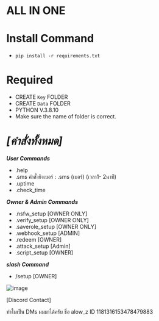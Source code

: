 # ALL IN ONE

# Install Command
- ```pip install -r requirements.txt```

# Required
- CREATE ```Key``` FOLDER
- CREATE ```Data``` FOLDER
- PYTHON V.3.8.10
- Make sure the name of folder is correct.

# **_[คำสั่งทั้งหมด]_**


**_User Commands_** 
- .help 
- .sms คำสั่งยิงเบอร์ : .sms (เบอร์) (เวลา1- 2นาที) 
- .uptime 
- .check_time 

**_Owner & Admin Commands_** 
- .nsfw_setup [OWNER ONLY] 
- .verify_setup [OWNER ONLY] 
- .saverole_setup [OWNER ONLY] 
- .webhook_setup [ADMIN] 
- .redeem [OWNER] 
- .attack_setup [Admin]
- .script_setup [OWNER]

**_slash Command_**
- /setup [OWNER]

![image](https://github.com/4levy/apzq/assets/100963276/4b5ed79a-ef1b-40da-b028-1a7baf43086e)

[Discord Contact]
 
ทำไมเป็น DMs ผมมาได้ครับ ชื่อ alow_z ID 1181316153478479883
